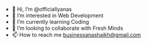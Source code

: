 - 👋 Hi, I’m @officiallyanas
- 👀 I’m interested in Web Development
- 🌱 I’m currently learning Coding
- 💞️ I’m looking to collaborate with Fresh Minds
- 📫 How to reach me businessanashaikh@gmail.com

<!---
officiallyanas/officiallyanas is a ✨ special ✨ repository because its `README.md` (this file) appears on your GitHub profile.
You can click the Preview link to take a look at your changes.
--->
